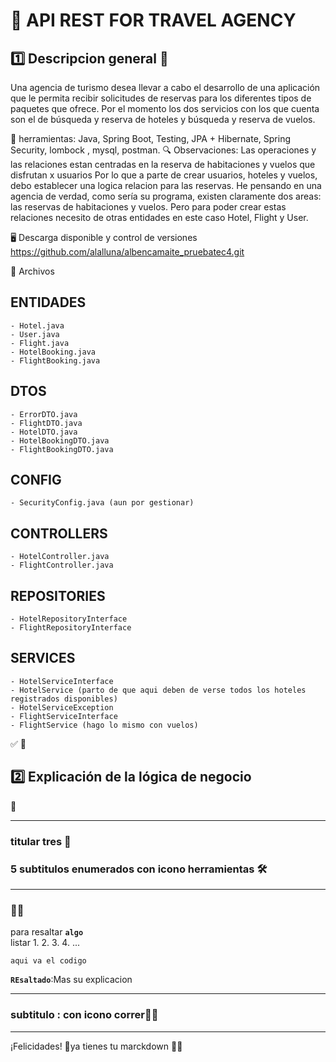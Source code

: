 # 🚀 API REST FOR TRAVEL AGENCY

## 1️⃣ Descripcion general 🐳

Una agencia de turismo desea llevar a cabo el desarrollo de una aplicación que le permita recibir solicitudes de reservas para los diferentes tipos de 
paquetes que ofrece. Por el momento los dos servicios con los que cuenta son el de búsqueda y reserva de hoteles y búsqueda y reserva de vuelos.

🔗 herramientas: Java, Spring Boot, Testing, JPA + Hibernate, Spring Security, lombock , mysql, postman.
🔍 Observaciones: Las operaciones y las relaciones estan centradas en la reserva de habitaciones y vuelos que disfrutan x usuarios
  Por lo que a parte de crear usuarios, hoteles y vuelos, debo establecer una logica relacion para las reservas.
  He pensando en una agencia de verdad, como sería su programa, existen claramente dos areas: las reservas de habitaciones y vuelos. 
  Pero para poder crear estas relaciones necesito de otras entidades en este caso Hotel, Flight y User.

🖥️ Descarga disponible y control de versiones
https://github.com/alalluna/albencamaite_pruebatec4.git

📂 Archivos

## ENTIDADES

    - Hotel.java
    - User.java
    - Flight.java
    - HotelBooking.java
    - FlightBooking.java

## DTOS
    - ErrorDTO.java
    - FlightDTO.java
    - HotelDTO.java
    - HotelBookingDTO.java
    - FlightBookingDTO.java

## CONFIG
    - SecurityConfig.java (aun por gestionar)

## CONTROLLERS
    - HotelController.java
    - FlightController.java
## REPOSITORIES
    - HotelRepositoryInterface
    - FlightRepositoryInterface
## SERVICES
    - HotelServiceInterface
    - HotelService (parto de que aqui deben de verse todos los hoteles registrados disponibles)
    - HotelServiceException
    - FlightServiceInterface
    - FlightService (hago lo mismo con vuelos)


✅ 
🚦 

## 2️⃣ Explicación de la lógica de negocio

 🎉

---
###  titular tres 📄

### 5 subtitulos enumerados con icono herramientas 🛠️

---
###  🏃‍♂️

para resaltar **`algo`**   
listar
1.
2. 
3.
4. 
...

```describe un fragmento de un codigo
aqui va el codigo
```
**`REsaltado`**:Mas su explicacion

---

### subtitulo : con icono correr🏃‍♂️

---

¡Felicidades! 🎉ya tienes tu marckdown 🐳🔥